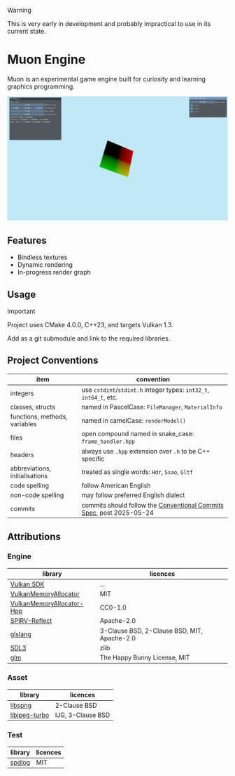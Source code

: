 > [!WARNING]
> This is very early in development and probably impractical to use in its current state.

# Muon Engine
Muon is an experimental game engine built for curiosity and learning graphics programming.

![Progress 2025-05-19](./2025-05-19-progress.png)

## Features
- Bindless textures
- Dynamic rendering
- In-progress render graph

## Usage
> [!IMPORTANT]
> Project uses CMake 4.0.0, C++23, and targets Vulkan 1.3.

Add as a git submodule and link to the required libraries.

## Project Conventions
| item | convention |
| ---- | ---- |
| integers | use `cstdint`/`stdint.h` integer types: `int32_t`, `int64_t`, etc. |
| classes, structs | named in PascelCase: `FileManager`, `MaterialInfo` |
| functions, methods, variables | named in camelCase: `renderModel()` |
| files | open compound named in snake_case: `frame_handler.hpp` |
| headers | always use `.hpp` extension over `.h` to be C++ specific |
| abbreviations, initialisations | treated as single words: `Hdr`, `Ssao`, `Gltf` |
| code spelling | follow American English |
| non-code spelling | may follow preferred English dialect |
| commits | commits should follow the [Conventional Commits Spec](https://www.conventionalcommits.org/en/v1.0.0/), post 2025-05-24 |

## Attributions
### Engine
| library | licences |
| ----- | ----- |
| [Vulkan SDK](https://www.lunarg.com/vulkan-sdk/) | ... |
| [VulkanMemoryAllocator](https://github.com/GPUOpen-LibrariesAndSDKs/VulkanMemoryAllocator) | MIT |
| [VulkanMemoryAllocator-Hpp](https://github.com/YaaZ/VulkanMemoryAllocator-Hpp) | CC0-1.0 |
| [SPIRV-Reflect](https://github.com/KhronosGroup/SPIRV-Reflect) | Apache-2.0 |
| [glslang](https://github.com/KhronosGroup/glslang) | 3-Clause BSD, 2-Clause BSD, MIT, Apache-2.0 |
| [SDL3](https://wiki.libsdl.org/SDL3/FrontPage) | zlib |
| [glm](https://github.com/g-truc/glm) | The Happy Bunny License, MIT |

### Asset
| library | licences |
| ----- | ----- |
| [libspng](https://libspng.org/) | 2-Clause BSD |
| [libjpeg-turbo](https://libjpeg-turbo.org/) | IJG, 3-Clause BSD |

### Test
| library | licences |
| ----- | ----- |
| [spdlog](https://github.com/gabime/spdlog) | MIT |
